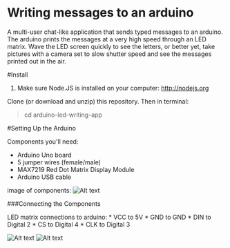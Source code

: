 Writing messages to an arduino
===============================
A multi-user chat-like application that sends typed messages to an arduino. The arduino prints the messages at a very high speed through an LED matrix. Wave the LED screen quickly to see the letters, or better yet, take pictures with a camera set to slow shutter speed and see the messages printed out in the air.


#Install

1. Make sure Node.JS is installed on your computer: http://nodejs.org

Clone (or download and unzip) this repository. Then in terminal:
  > cd arduino-led-writing-app


#Setting Up the Arduino

Components you'll need:
  * Arduino Uno board
  * 5 jumper wires (female/male)
  * MAX7219 Red Dot Matrix Display Module
  * Arduino USB cable

image of components: ![Alt text](https://cloud.githubusercontent.com/assets/6833837/5483412/634e4080-863f-11e4-860d-e28800a4d49c.jpg)


###Connecting the Components

  LED matrix connections to arduino:
    * VCC to 5V
    * GND to GND
    * DIN to Digital 2
    * CS to Digital 4
    * CLK to Digital 3

![Alt text](https://cloud.githubusercontent.com/assets/6833837/5483417/741f95b2-863f-11e4-9db2-3f834c352550.jpg)
![Alt text](https://cloud.githubusercontent.com/assets/6833837/5483413/6be773ec-863f-11e4-8484-44e0983e2c5b.jpg)
